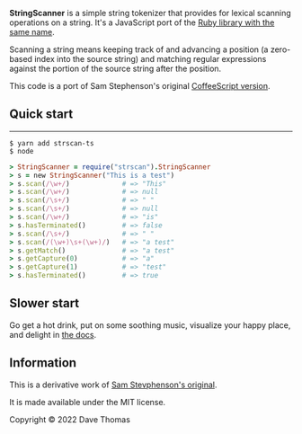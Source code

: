 **StringScanner** is a simple string tokenizer that provides for lexical
scanning operations on a string. It's a JavaScript port of the [Ruby
library with the same name](http://ruby-doc.org/core/classes/StringScanner.html).

Scanning a string means keeping track of and advancing a position (a
zero-based index into the source string) and matching regular expressions
against the portion of the source string after the position.

This code is a port of Sam Stephenson's original [CoffeeScript version](http://github.com/sstephenson/strscan-js).

## Quick start
-------------------------------------------------------------------------

~~~ 
$ yarn add strscan-ts
$ node
~~~

~~~ ruby
> StringScanner = require("strscan").StringScanner
> s = new StringScanner("This is a test")
> s.scan(/\w+/)             # => "This"
> s.scan(/\w+/)             # => null
> s.scan(/\s+/)             # => " "
> s.scan(/\s+/)             # => null
> s.scan(/\w+/)             # => "is"
> s.hasTerminated()         # => false
> s.scan(/\s+/)             # => " "
> s.scan(/(\w+)\s+(\w+)/)   # => "a test"
> s.getMatch()              # => "a test"
> s.getCapture(0)           # => "a"
> s.getCapture(1)           # => "test"
> s.hasTerminated()         # => true
~~~

## Slower start

Go get a hot drink, put on some soothing music, visualize your happy place, and
delight in [the
docs](https://pragdave.me/strscan-ts/classes/StringScanner.html).

## Information

This is a derivative work of [Sam Stevphenson's original](http://github.com/sstephenson/strscan-js).

It is made available under the MIT license.

Copyright © 2022 Dave Thomas
